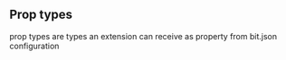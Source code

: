 ## Prop types

prop types are types an extension can receive as property from bit.json configuration 